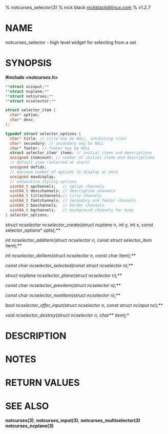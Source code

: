 % notcurses_selector(3)
% nick black <nickblack@linux.com>
% v1.2.7

# NAME

notcurses_selector - high level widget for selecting from a set

# SYNOPSIS

**#include <notcurses.h>**

```c
**struct ncinput;**
**struct ncplane;**
**struct notcurses;**
**struct ncselector;**

struct selector_item {
  char* option;
  char* desc;
};

typedef struct selector_options {
  char* title; // title may be NULL, inhibiting riser
  char* secondary; // secondary may be NULL
  char* footer; // footer may be NULL
  struct selector_item* items; // initial items and descriptions
  unsigned itemcount; // number of initial items and descriptions
  // default item (selected at start)
  unsigned defidx;
  // maximum number of options to display at once
  unsigned maxdisplay;
  // exhaustive styling options
  uint64_t opchannels;   // option channels
  uint64_t descchannels; // description channels
  uint64_t titlechannels;// title channels
  uint64_t footchannels; // secondary and footer channels
  uint64_t boxchannels;  // border channels
  uint64_t bgchannels;   // background channels for body
} selector_options;
```

**struct ncselector* ncselector_create(struct ncplane* n, int y, int x, const selector_options* opts);**

**int ncselector_additem(struct ncselector* n, const struct selector_item* item);**

**int ncselector_delitem(struct ncselector* n, const char* item);**

**const char* ncselector_selected(const struct ncselector* n);**

**struct ncplane* ncselector_plane(struct ncselector* n);**

**const char* ncselector_previtem(struct ncselector* n);**

**const char* ncselector_nextitem(struct ncselector* n);**

**bool ncselector_offer_input(struct ncselector* n, const struct ncinput* nc);**

**void ncselector_destroy(struct ncselector* n, char\*\* item);**

# DESCRIPTION

# NOTES

# RETURN VALUES

# SEE ALSO

**notcurses(3)**,
**notcurses_input(3)**,
**notcurses_multiselector(3)**
**notcurses_ncplane(3)**
